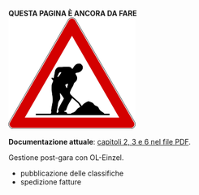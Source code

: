 **QUESTA PAGINA È ANCORA DA FARE**  
![Lavori in corso](../../img/lavori_in_corso.png)

**Documentazione attuale**: [capitoli 2, 3 e 6 nel file PDF](../inc/Istruzioni_OL_einzel_per_TMO_v2_4.pdf).

Gestione post-gara con OL-Einzel.  
  
- pubblicazione delle classifiche
- spedizione fatture


